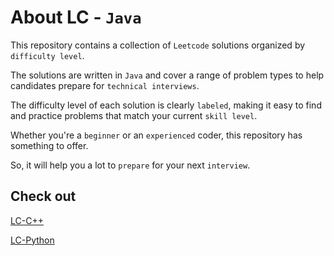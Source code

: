 # About LC - `Java`

This repository contains a collection of `Leetcode` solutions organized by `difficulty level`. 

The solutions are written in `Java` and cover a range of problem types to help candidates prepare for `technical interviews`. 

The difficulty level of each solution is clearly `labeled`, making it easy to find and practice problems that match your current `skill level`. 

Whether you're a `beginner` or an `experienced` coder, this repository has something to offer. 

So, it will help you a lot to `prepare` for your next `interview`.

## Check out

[LC-C++](https://github.com/allaboutevemirolive/LC-CPP/blob/main/README.md)

[LC-Python](https://github.com/allaboutevemirolive/LC-Python)
